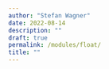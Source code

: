 ```yaml
---
author: "Stefan Wagner"
date: 2022-08-14
description: ""
draft: true
permalink: /modules/float/
title: ""
---
```


# 
